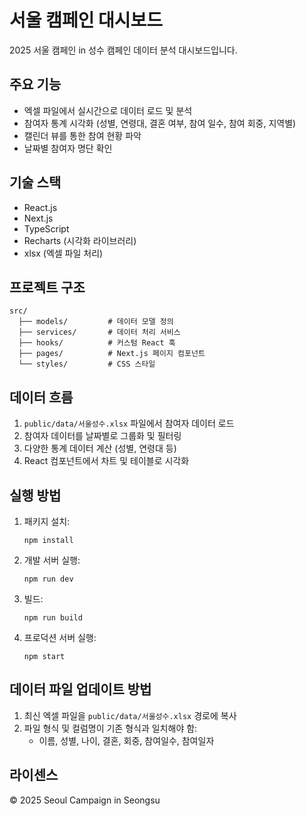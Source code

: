 # 서울 캠페인 대시보드

2025 서울 캠페인 in 성수 캠페인 데이터 분석 대시보드입니다.

## 주요 기능

- 엑셀 파일에서 실시간으로 데이터 로드 및 분석
- 참여자 통계 시각화 (성별, 연령대, 결혼 여부, 참여 일수, 참여 회중, 지역별)
- 캘린더 뷰를 통한 참여 현황 파악
- 날짜별 참여자 명단 확인

## 기술 스택

- React.js
- Next.js
- TypeScript
- Recharts (시각화 라이브러리)
- xlsx (엑셀 파일 처리)

## 프로젝트 구조

```
src/
  ├── models/         # 데이터 모델 정의
  ├── services/       # 데이터 처리 서비스 
  ├── hooks/          # 커스텀 React 훅
  ├── pages/          # Next.js 페이지 컴포넌트
  └── styles/         # CSS 스타일
```

## 데이터 흐름

1. `public/data/서울성수.xlsx` 파일에서 참여자 데이터 로드
2. 참여자 데이터를 날짜별로 그룹화 및 필터링
3. 다양한 통계 데이터 계산 (성별, 연령대 등)
4. React 컴포넌트에서 차트 및 테이블로 시각화

## 실행 방법

1. 패키지 설치:
   ```
   npm install
   ```

2. 개발 서버 실행:
   ```
   npm run dev
   ```

3. 빌드:
   ```
   npm run build
   ```

4. 프로덕션 서버 실행:
   ```
   npm start
   ```

## 데이터 파일 업데이트 방법

1. 최신 엑셀 파일을 `public/data/서울성수.xlsx` 경로에 복사
2. 파일 형식 및 컬럼명이 기존 형식과 일치해야 함:
   - 이름, 성별, 나이, 결혼, 회중, 참여일수, 참여일자

## 라이센스

© 2025 Seoul Campaign in Seongsu 
